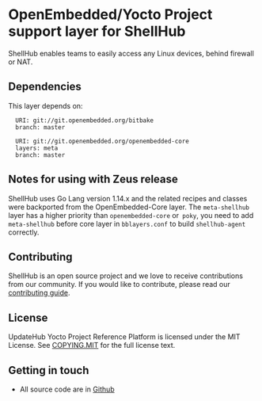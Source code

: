 # OpenEmbedded/Yocto Project support layer for ShellHub

ShellHub enables teams to easily access any Linux devices, behind
firewall or NAT.

## Dependencies

This layer depends on:

```shell
  URI: git://git.openembedded.org/bitbake
  branch: master

  URI: git://git.openembedded.org/openembedded-core
  layers: meta
  branch: master
```

## Notes for using with Zeus release

ShellHub uses Go Lang version 1.14.x and the related recipes and classes were
backported from the OpenEmbedded-Core layer. The `meta-shellhub` layer has a higher
priority than `openembedded-core` or` poky`, you need to add` meta-shellhub`
before core layer in `bblayers.conf` to build `shellhub-agent` correctly.

## Contributing

ShellHub is an open source project and we love to receive
contributions from our community.  If you would like to contribute,
please read our [contributing guide](https://github.com/ShellHub-io/shellhub/blob/master/CONTRIBUTING.md).

## License

UpdateHub Yocto Project Reference Platform is licensed under the MIT License.
See [COPYING.MIT](COPYING.MIT) for the full license text.

## Getting in touch

* All source code are in [Github](https://github.com/ShellHub-io)
